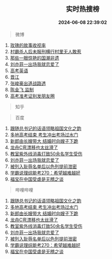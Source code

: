 <div align="center"><h2>实时热搜榜</h2><h4>2024-06-08 22:39:02</h4></div>

> 微博  

1. [玫瑰的故事收视率](https://s.weibo.com/weibo?q=%E7%8E%AB%E7%91%B0%E7%9A%84%E6%95%85%E4%BA%8B%E6%94%B6%E8%A7%86%E7%8E%87&t=31&band_rank=1&Refer=top)<br />
2. [村霸杀人后未服刑横行村里无人敢惹](https://s.weibo.com/weibo?q=%23%E6%9D%91%E9%9C%B8%E6%9D%80%E4%BA%BA%E5%90%8E%E6%9C%AA%E6%9C%8D%E5%88%91%E6%A8%AA%E8%A1%8C%E6%9D%91%E9%87%8C%E6%97%A0%E4%BA%BA%E6%95%A2%E6%83%B9%23&t=31&band_rank=2&Refer=top)<br />
3. [那些一眼惊艳的国潮非遗](https://s.weibo.com/weibo?q=%23%E9%82%A3%E4%BA%9B%E4%B8%80%E7%9C%BC%E6%83%8A%E8%89%B3%E7%9A%84%E5%9B%BD%E6%BD%AE%E9%9D%9E%E9%81%97%23&t=31&band_rank=3&Refer=top)<br />
4. [刘亦菲一出场我就恋爱了](https://s.weibo.com/weibo?q=%23%E5%88%98%E4%BA%A6%E8%8F%B2%E4%B8%80%E5%87%BA%E5%9C%BA%E6%88%91%E5%B0%B1%E6%81%8B%E7%88%B1%E4%BA%86%23&t=31&band_rank=4&Refer=top)<br />
5. [高考英语](https://s.weibo.com/weibo?q=%E9%AB%98%E8%80%83%E8%8B%B1%E8%AF%AD&t=31&band_rank=5&Refer=top)<br />
6. [晋江](https://s.weibo.com/weibo?q=%E6%99%8B%E6%B1%9F&t=31&band_rank=6&Refer=top)<br />
7. [张峻豪出道战路透](https://s.weibo.com/weibo?q=%23%E5%BC%A0%E5%B3%BB%E8%B1%AA%E5%87%BA%E9%81%93%E6%88%98%E8%B7%AF%E9%80%8F%23&t=31&band_rank=7&Refer=top)<br />
8. [陈金飞 监制](https://s.weibo.com/weibo?q=%E9%99%88%E9%87%91%E9%A3%9E%20%E7%9B%91%E5%88%B6&t=31&band_rank=8&Refer=top)<br />
9. [高考准考证别发朋友圈](https://s.weibo.com/weibo?q=%23%E9%AB%98%E8%80%83%E5%87%86%E8%80%83%E8%AF%81%E5%88%AB%E5%8F%91%E6%9C%8B%E5%8F%8B%E5%9C%88%23&t=31&band_rank=9&Refer=top)<br />

> 知乎  


> 百度  

1. [跟随总书记的话语领略祖国文化之韵](https://www.baidu.com/s?wd=%E8%B7%9F%E9%9A%8F%E6%80%BB%E4%B9%A6%E8%AE%B0%E7%9A%84%E8%AF%9D%E8%AF%AD%E9%A2%86%E7%95%A5%E7%A5%96%E5%9B%BD%E6%96%87%E5%8C%96%E4%B9%8B%E9%9F%B5&sa=fyb_news&rsv_dl=fyb_news)<br />
2. [多地高考结束 考生冲出考场过水门](https://www.baidu.com/s?wd=%E5%A4%9A%E5%9C%B0%E9%AB%98%E8%80%83%E7%BB%93%E6%9D%9F+%E8%80%83%E7%94%9F%E5%86%B2%E5%87%BA%E8%80%83%E5%9C%BA%E8%BF%87%E6%B0%B4%E9%97%A8&sa=fyb_news&rsv_dl=fyb_news)<br />
3. [新郎由长嫂带大 结婚时向嫂子下跪](https://www.baidu.com/s?wd=%E6%96%B0%E9%83%8E%E7%94%B1%E9%95%BF%E5%AB%82%E5%B8%A6%E5%A4%A7+%E7%BB%93%E5%A9%9A%E6%97%B6%E5%90%91%E5%AB%82%E5%AD%90%E4%B8%8B%E8%B7%AA&sa=fyb_news&rsv_dl=fyb_news)<br />
4. [龙舟C弯漂移也太丝滑了](https://www.baidu.com/s?wd=%E9%BE%99%E8%88%9FC%E5%BC%AF%E6%BC%82%E7%A7%BB%E4%B9%9F%E5%A4%AA%E4%B8%9D%E6%BB%91%E4%BA%86&sa=fyb_news&rsv_dl=fyb_news)<br />
5. [教室紫外线消毒灯致50余名学生受伤](https://www.baidu.com/s?wd=%E6%95%99%E5%AE%A4%E7%B4%AB%E5%A4%96%E7%BA%BF%E6%B6%88%E6%AF%92%E7%81%AF%E8%87%B450%E4%BD%99%E5%90%8D%E5%AD%A6%E7%94%9F%E5%8F%97%E4%BC%A4&sa=fyb_news&rsv_dl=fyb_news)<br />
6. [刘亦菲一出场我就恋爱了](https://www.baidu.com/s?wd=%E5%88%98%E4%BA%A6%E8%8F%B2%E4%B8%80%E5%87%BA%E5%9C%BA%E6%88%91%E5%B0%B1%E6%81%8B%E7%88%B1%E4%BA%86&sa=fyb_news&rsv_dl=fyb_news)<br />
7. [被列入耻辱名单后以色列提前泄密](https://www.baidu.com/s?wd=%E8%A2%AB%E5%88%97%E5%85%A5%E8%80%BB%E8%BE%B1%E5%90%8D%E5%8D%95%E5%90%8E%E4%BB%A5%E8%89%B2%E5%88%97%E6%8F%90%E5%89%8D%E6%B3%84%E5%AF%86&sa=fyb_news&rsv_dl=fyb_news)<br />
8. [学霸说理综能考270：希望越难越好](https://www.baidu.com/s?wd=%E5%AD%A6%E9%9C%B8%E8%AF%B4%E7%90%86%E7%BB%BC%E8%83%BD%E8%80%83270%EF%BC%9A%E5%B8%8C%E6%9C%9B%E8%B6%8A%E9%9A%BE%E8%B6%8A%E5%A5%BD&sa=fyb_news&rsv_dl=fyb_news)<br />
9. [福宝在中国受虐是无稽之谈](https://www.baidu.com/s?wd=%E7%A6%8F%E5%AE%9D%E5%9C%A8%E4%B8%AD%E5%9B%BD%E5%8F%97%E8%99%90%E6%98%AF%E6%97%A0%E7%A8%BD%E4%B9%8B%E8%B0%88&sa=fyb_news&rsv_dl=fyb_news)<br />

> 哔哩哔哩  

1. [跟随总书记的话语领略祖国文化之韵](https://www.baidu.com/s?wd=%E8%B7%9F%E9%9A%8F%E6%80%BB%E4%B9%A6%E8%AE%B0%E7%9A%84%E8%AF%9D%E8%AF%AD%E9%A2%86%E7%95%A5%E7%A5%96%E5%9B%BD%E6%96%87%E5%8C%96%E4%B9%8B%E9%9F%B5&sa=fyb_news&rsv_dl=fyb_news)<br />
2. [多地高考结束 考生冲出考场过水门](https://www.baidu.com/s?wd=%E5%A4%9A%E5%9C%B0%E9%AB%98%E8%80%83%E7%BB%93%E6%9D%9F+%E8%80%83%E7%94%9F%E5%86%B2%E5%87%BA%E8%80%83%E5%9C%BA%E8%BF%87%E6%B0%B4%E9%97%A8&sa=fyb_news&rsv_dl=fyb_news)<br />
3. [新郎由长嫂带大 结婚时向嫂子下跪](https://www.baidu.com/s?wd=%E6%96%B0%E9%83%8E%E7%94%B1%E9%95%BF%E5%AB%82%E5%B8%A6%E5%A4%A7+%E7%BB%93%E5%A9%9A%E6%97%B6%E5%90%91%E5%AB%82%E5%AD%90%E4%B8%8B%E8%B7%AA&sa=fyb_news&rsv_dl=fyb_news)<br />
4. [龙舟C弯漂移也太丝滑了](https://www.baidu.com/s?wd=%E9%BE%99%E8%88%9FC%E5%BC%AF%E6%BC%82%E7%A7%BB%E4%B9%9F%E5%A4%AA%E4%B8%9D%E6%BB%91%E4%BA%86&sa=fyb_news&rsv_dl=fyb_news)<br />
5. [教室紫外线消毒灯致50余名学生受伤](https://www.baidu.com/s?wd=%E6%95%99%E5%AE%A4%E7%B4%AB%E5%A4%96%E7%BA%BF%E6%B6%88%E6%AF%92%E7%81%AF%E8%87%B450%E4%BD%99%E5%90%8D%E5%AD%A6%E7%94%9F%E5%8F%97%E4%BC%A4&sa=fyb_news&rsv_dl=fyb_news)<br />
6. [刘亦菲一出场我就恋爱了](https://www.baidu.com/s?wd=%E5%88%98%E4%BA%A6%E8%8F%B2%E4%B8%80%E5%87%BA%E5%9C%BA%E6%88%91%E5%B0%B1%E6%81%8B%E7%88%B1%E4%BA%86&sa=fyb_news&rsv_dl=fyb_news)<br />
7. [被列入耻辱名单后以色列提前泄密](https://www.baidu.com/s?wd=%E8%A2%AB%E5%88%97%E5%85%A5%E8%80%BB%E8%BE%B1%E5%90%8D%E5%8D%95%E5%90%8E%E4%BB%A5%E8%89%B2%E5%88%97%E6%8F%90%E5%89%8D%E6%B3%84%E5%AF%86&sa=fyb_news&rsv_dl=fyb_news)<br />
8. [学霸说理综能考270：希望越难越好](https://www.baidu.com/s?wd=%E5%AD%A6%E9%9C%B8%E8%AF%B4%E7%90%86%E7%BB%BC%E8%83%BD%E8%80%83270%EF%BC%9A%E5%B8%8C%E6%9C%9B%E8%B6%8A%E9%9A%BE%E8%B6%8A%E5%A5%BD&sa=fyb_news&rsv_dl=fyb_news)<br />
9. [福宝在中国受虐是无稽之谈](https://www.baidu.com/s?wd=%E7%A6%8F%E5%AE%9D%E5%9C%A8%E4%B8%AD%E5%9B%BD%E5%8F%97%E8%99%90%E6%98%AF%E6%97%A0%E7%A8%BD%E4%B9%8B%E8%B0%88&sa=fyb_news&rsv_dl=fyb_news)<br />
